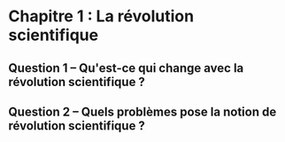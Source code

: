 # Chapitre 1 : La révolution scientifique

## Question 1 – Qu'est-ce qui change avec la révolution scientifique ?

## Question 2 – Quels problèmes pose la notion de révolution scientifique ?